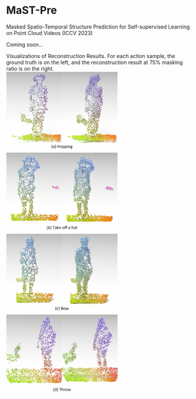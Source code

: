 # MaST-Pre

Masked Spatio-Temporal Structure Prediction for Self-supervised Learning on Point Cloud Videos (ICCV 2023)

Coming soon...


Visualizations of Reconstruction Results. For each action sample, the ground truth is on the left, and the reconstruction result at 75% masking ratio is on the right.
<br/>
<img src="https://github.com/JohnsonSign/MaST-Pre/blob/main/images/1.gif" width="300">
<img src="https://github.com/JohnsonSign/MaST-Pre/blob/main/images/2.gif" width="300"><br/>
<img src="https://github.com/JohnsonSign/MaST-Pre/blob/main/images/3.gif" width="300">
<img src="https://github.com/JohnsonSign/MaST-Pre/blob/main/images/4.gif" width="300">
